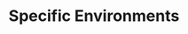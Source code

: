 ---
# Accomplishments widget.
widget: "howto"  # See https://sourcethemes.com/academic/docs/page-builder/
headless: true  # This file represents a page section.
active: true  # Activate this widget? true/false
weight: 5  # Order that this section will appear.
title: "Specific Environments"
subtitle: ""

# Date format
#   Refer to https://sourcethemes.com/academic/docs/customization/#date-format
date_format: "Jan 2006"

# Accomplishments.
#   Add/remove as many `[[item]]` blocks below as you like.
#   `title`, `organization` and `date_start` are the required parameters.
#   Leave other parameters empty if not required.
#   Begin/end multi-line descriptions with 3 quotes `"""`.
item:
smallItem: 
 - title: "Pod security policies in IBM Cloud Kubernetes Service"
   summary: "ibm.com"
   linkText: ""
   linkUrl: "https://www.ibm.com/blogs/bluemix/2018/06/pod-security-policies-ibm-cloud-kubernetes-service/"
   openNewWindow: 
   image: "https://res.cloudinary.com/agile-seo/image/fetch/w_62,dpr_1.0,d_blank_am8gzx.png/https%3A%2F%2Flogo.clearbit.com%2Fibm.com%3Fsize%3D250"
 - title: "Secure, Multitenant Kubernetes in Minutes: Pivotal Container Service Goes GA"
   summary: "content.pivotal.io"
   linkText: ""
   linkUrl: "https://content.pivotal.io/blog/secure-multitenant-kubernetes-in-minutes-pivotal-container-service-goes-ga"
   openNewWindow: 
   image: "https://res.cloudinary.com/agile-seo/image/fetch/w_62,dpr_1.0,d_blank_am8gzx.png/https%3A%2F%2Flogo.clearbit.com%2Fmedium.com%3Fsize%3D250"
 - title: "How to build a secure by default Kubernetes cluster with a basic CI/CD pipeline on AWS"
   summary: "aws.amazon.com"
   linkText: ""
   linkUrl: "https://aws.amazon.com/blogs/apn/how-to-build-a-secure-by-default-kubernetes-cluster-with-basic-cicd-pipeline-on-aws/"
   openNewWindow: 
   image: "https://res.cloudinary.com/agile-seo/image/fetch/w_62,dpr_1.0,d_blank_am8gzx.png/https%3A%2F%2Flogo.clearbit.com%2Faws.amazon.com%3Fsize%3D250"
---